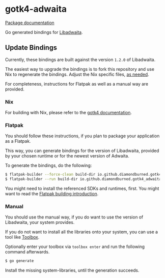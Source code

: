 # gotk4-adwaita

[Package documentation](https://pkg.go.dev/github.com/diamondburned/gotk4-adwaita/pkg/adw)

Go generated bindings for [Libadwaita][adw].

## Update Bindings

Currently, these bindings are built against the version `1.2.0` of Libadwaita.

The easiest way to upgrade the bindings is to fork this repository and use Nix
to regenerate the bindings. Adjust the Nix specific files, [as needed][nix-overlay].

For completeness, instructions for Flatpak as well as a manual way are provided.

### Nix

For building with Nix, please refer to the [gotk4 documentation][gotk4-contributing].

### Flatpak

You should follow these instructions, if you plan to package your application
as a Flatpak.

This way, you can generate bindings for the version of Libadwaita,
provided by your chosen runtime or for the newest version of Adwaita.

To generate the bindings, do the following:

```sh
$ flatpak-builder --force-clean build-dir io.github.diamondburned.gotk4_adwaita.yml
$ flatpak-builder --run build-dir io.github.diamondburned.gotk4_adwaita.yml go generate
```

You might need to install the referenced SDKs and runtimes, first.
You might want to read the [Flatpak building introduction][flatpak].

### Manual

You should use the manual way, if you do want to use the version of Libadwaita,
your system provides.

If you do not want to install all the libraries onto your system, you can use
a tool like [Toolbox][toolbox].

Optionally enter your toolbox via `toolbox enter` and run the following command
afterwards.

```sh
$ go generate
```

Install the missing system-libraries, until the generation succeeds.

[adw]: https://gnome.pages.gitlab.gnome.org/libadwaita/doc/
[flatpak]: https://docs.flatpak.org/en/latest/building-introduction.html
[gotk4-contributing]: https://github.com/diamondburned/gotk4/blob/4/CONTRIBUTING.md
[nix-overlay]: https://github.com/diamondburned/gotk4-adwaita/issues/3#issuecomment-1304912311
[toolbox]: https://containertoolbx.org/
